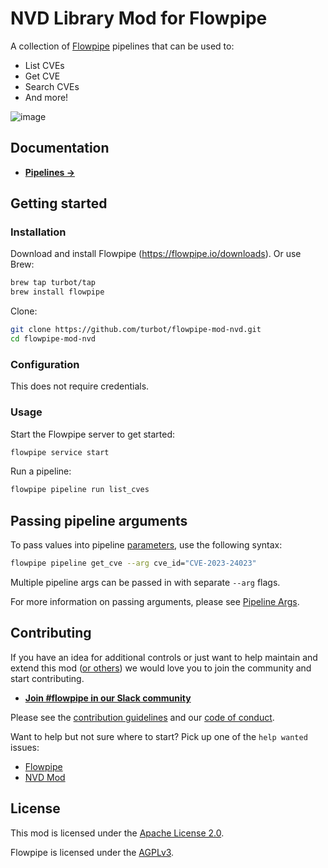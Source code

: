 # NVD Library Mod for Flowpipe

A collection of [Flowpipe](https://flowpipe.io) pipelines that can be used to:

- List CVEs
- Get CVE
- Search CVEs
- And more!

![image](https://github.com/turbot/flowpipe-mod-nvd/blob/update-docs/docs/images/flowpipe_test_run.png?raw=true)

## Documentation

- **[Pipelines →](https://hub.flowpipe.io/mods/turbot/nvd/pipelines)**

## Getting started

### Installation

Download and install Flowpipe (https://flowpipe.io/downloads). Or use Brew:

```sh
brew tap turbot/tap
brew install flowpipe
```

Clone:

```sh
git clone https://github.com/turbot/flowpipe-mod-nvd.git
cd flowpipe-mod-nvd
```

### Configuration

This does not require credentials.

### Usage

Start the Flowpipe server to get started:

```sh
flowpipe service start
```

Run a pipeline:

```sh
flowpipe pipeline run list_cves
```

## Passing pipeline arguments

To pass values into pipeline [parameters](https://flowpipe.io/docs/using-flowpipe/pipeline-parameters), use the following syntax:

```sh
flowpipe pipeline get_cve --arg cve_id="CVE-2023-24023"
```

Multiple pipeline args can be passed in with separate `--arg` flags.

For more information on passing arguments, please see [Pipeline Args](https://flowpipe.io/docs/using-flowpipe/pipeline-arguments).

## Contributing

If you have an idea for additional controls or just want to help maintain and extend this mod ([or others](https://github.com/topics/flowpipe-mod)) we would love you to join the community and start contributing.

- **[Join #flowpipe in our Slack community ](https://flowpipe.io/community/join)**

Please see the [contribution guidelines](https://github.com/turbot/flowpipe/blob/main/CONTRIBUTING.md) and our [code of conduct](https://github.com/turbot/flowpipe/blob/main/CODE_OF_CONDUCT.md).

Want to help but not sure where to start? Pick up one of the `help wanted` issues:

- [Flowpipe](https://github.com/turbot/flowpipe/labels/help%20wanted)
- [NVD Mod](https://github.com/turbot/flowpipe-mod-nvd/labels/help%20wanted)

## License

This mod is licensed under the [Apache License 2.0](https://github.com/turbot/flowpipe-mod-nvd/blob/main/LICENSE).

Flowpipe is licensed under the [AGPLv3](https://github.com/turbot/flowpipe/blob/main/LICENSE).
